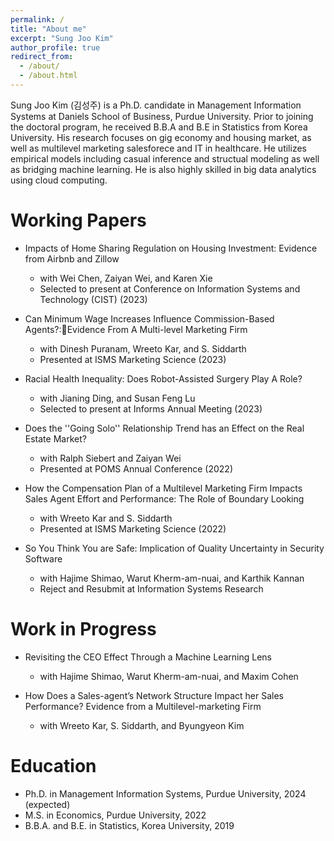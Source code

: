 ```yaml
---
permalink: /
title: "About me"
excerpt: "Sung Joo Kim"
author_profile: true
redirect_from: 
  - /about/
  - /about.html
---
```


Sung Joo Kim (김성주) is a Ph.D. candidate in Management Information Systems at Daniels School of Business, Purdue University. Prior to joining the doctoral program, he received B.B.A and B.E in Statistics from Korea University. His research focuses on gig economy and housing market, as well as multilevel marketing salesforece and IT in healthcare. He utilizes empirical models including casual inference and structual modeling as well as bridging machine learning. He is also highly skilled in big data analytics using cloud computing.  


Working Papers
======
* Impacts of Home Sharing Regulation on Housing Investment: Evidence from Airbnb and Zillow
  * with Wei Chen, Zaiyan Wei, and Karen Xie
  * Selected to present at Conference on Information Systems and Technology (CIST) (2023)

* Can Minimum Wage Increases Influence Commission-Based Agents?:Evidence From A Multi-level Marketing Firm
  * with Dinesh Puranam, Wreeto Kar, and S. Siddarth
  * Presented at ISMS Marketing Science (2023)

* Racial Health Inequality: Does Robot-Assisted Surgery Play A Role?
  * with Jianing Ding, and Susan Feng Lu 
  * Selected to present at Informs Annual Meeting (2023)
 
* Does the ''Going Solo'' Relationship Trend has an Effect on the Real Estate Market?
  * with Ralph Siebert and Zaiyan Wei
  * Presented at POMS Annual Conference (2022)
 
* How the Compensation Plan of a Multilevel Marketing Firm Impacts Sales Agent Effort and Performance: The Role of Boundary Looking  
  * with Wreeto Kar and S. Siddarth
  * Presented at ISMS Marketing Science (2022)
    
* So You Think You are Safe: Implication of Quality Uncertainty in Security Software
  * with Hajime Shimao, Warut Kherm-am-nuai, and Karthik Kannan
  * Reject and Resubmit at Information Systems Research

Work in Progress
====== 
* Revisiting the CEO Effect Through a Machine Learning Lens
  * with Hajime Shimao, Warut Kherm-am-nuai, and Maxim Cohen
 
* How Does a Sales-agent’s Network Structure Impact her Sales Performance? Evidence from a Multilevel-marketing Firm  
  * with Wreeto Kar, S. Siddarth, and Byungyeon Kim
  
Education
======
* Ph.D. in Management Information Systems, Purdue University, 2024 (expected)
* M.S. in Economics, Purdue University, 2022
* B.B.A. and B.E. in Statistics, Korea University, 2019



  


